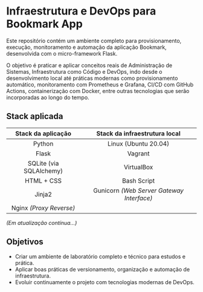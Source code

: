# Infraestrutura e DevOps para Bookmark App

Este repositório contém um ambiente completo para provisionamento, execução, monitoramento e automação da aplicação Bookmark, desenvolvida com o micro-framework Flask.

O objetivo é praticar e aplicar conceitos reais de Administração de Sistemas, Infraestrutura como Código e DevOps, indo desde o desenvolvimento local até práticas modernas como provisionamento automático, monitoramento com Prometheus e Grafana, CI/CD com GitHub Actions, containerização com Docker, entre outras tecnologias que serão incorporadas ao longo do tempo.

## Stack aplicada

Stack da aplicação | Stack da infraestrutura local
:---: | :---:
Python | Linux (Ubuntu 20.04)
Flask | Vagrant
SQLite (via SQLAlchemy) | VirtualBox
HTML + CSS | Bash Script
Jinja2 | Gunicorn *(Web Server Gateway Interface)*
 | Nginx *(Proxy Reverse)*


*(Em atualização contínua...)*

## Objetivos
- Criar um ambiente de laboratório completo e técnico para estudos e prática.
- Aplicar boas práticas de versionamento, organização e automação de infraestrutura.
- Evoluir continuamente o projeto com tecnologias modernas de DevOps.
